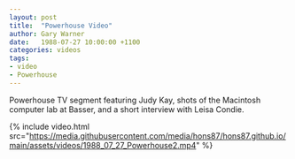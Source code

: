 ```yaml
---
layout: post
title:  "Powerhouse Video"
author: Gary Warner
date:   1988-07-27 10:00:00 +1100
categories: videos
tags:
- video
- Powerhouse
---
```

Powerhouse TV segment featuring Judy Kay, shots of the Macintosh computer lab at Basser, and a short interview with Leisa Condie.

{% include video.html src="https://media.githubusercontent.com/media/hons87/hons87.github.io/main/assets/videos/1988_07_27_Powerhouse2.mp4" %}